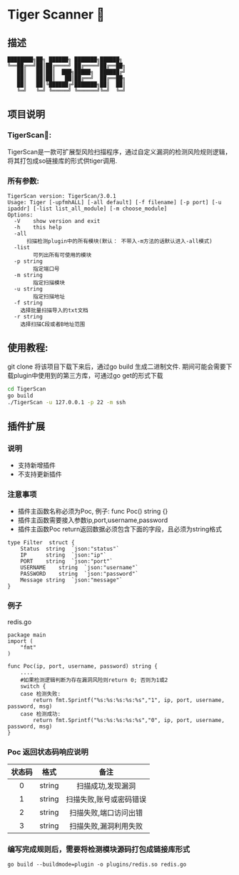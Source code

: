 # Tiger Scanner 🐯
## 描述

	████████╗██╗ ██████╗ ███████╗██████╗ 
	╚══██╔══╝██║██╔════╝ ██╔════╝██╔══██╗
	   ██║   ██║██║  ███╗█████╗  ██████╔╝
	   ██║   ██║██║   ██║██╔══╝  ██╔══██╗
	   ██║   ██║╚██████╔╝███████╗██║  ██║
	   ╚═╝   ╚═╝ ╚═════╝ ╚══════╝╚═╝  ╚═╝ 
	

## 项目说明

###  TigerScan🐯:
TigerScan是一款可扩展型风险扫描程序，通过自定义漏洞的检测风险规则逻辑，将其打包成so链接库的形式供tiger调用.




### 所有参数:
```
TigerScan version: TigerScan/3.0.1
Usage: Tiger [-upfmhALL] [-all default] [-f filename] [-p port] [-u ipaddr] [-list list_all_module] [-m choose_module]
Options:
  -V	show version and exit
  -h	this help
  -all
      扫描检测plugin中的所有模块(默认： 不带入-m方法的话默认进入-all模式)
  -list
    	可列出所有可使用的模块
  -p string
    	指定端口号
  -m string
    	指定扫描模块
  -u string
    	指定扫描地址
  -f string
  	选择批量扫描导入的txt文档
  -r string
	选择扫描C段或者B地址范围
```

## 使用教程:
git clone 将该项目下载下来后，通过go build 生成二进制文件.
期间可能会需要下载plugin中使用到的第三方库，可通过go get的形式下载
```bash
cd TigerScan
go build 
./TigerScan -u 127.0.0.1 -p 22 -m ssh
```

## 插件扩展
### 说明
 - 支持新增插件
 - 不支持更新插件
### 注意事项
 - 插件主函数名称必须为Poc, 例子:  func Poc() string {}
 - 插件主函数需要接入参数ip,port,username,password
 - 插件主函数Poc return返回数据必须包含下面的字段，且必须为string格式
```golang
type Filter  struct {
    Status	string	`json:"status"`
    IP		string	`json:"ip"`
    PORT	string	`json:"port"`
    USERNAME	string	`json:"username"`
    PASSWORD	string	`json:"password"`
    Message	string	`json:"message"`
}
```
### 例子
redis.go
```golang
package main
import (
    "fmt"
)

func Poc(ip, port, username, password) string {
    ....
    #如果检测逻辑判断为存在漏洞风险则return 0; 否则为1或2
    switch {
    case 检测失败:
    	return fmt.Sprintf("%s:%s:%s:%s:%s","1", ip, port, username, password, msg)
    case 检测成功:
    	return fmt.Sprintf("%s:%s:%s:%s:%s","0", ip, port, username, password, msg)
}
```

### Poc 返回状态码响应说明
状态码 | 格式 | 备注 |
:-----:|:-----:|:-----:|
 0 | string | 扫描成功,发现漏洞 
 1 | string | 扫描失败,账号或密码错误 
 2 | string | 扫描失败,端口访问出错 
 3 | string | 扫描失败,漏洞利用失败 

### 编写完成规则后，需要将检测模块源码打包成链接库形式
```golang
go build --buildmode=plugin -o plugins/redis.so redis.go
```
